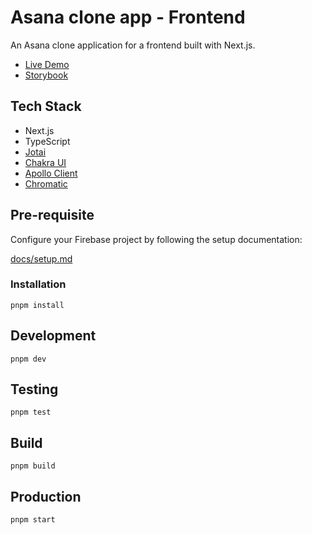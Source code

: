 # Asana clone app - Frontend
An Asana clone application for a frontend built with Next.js.

- [Live Demo](https://project-management-demo.manatoworks.me/)
- [Storybook](https://main--63894befbaf58840c037c246.chromatic.com)

## Tech Stack
- Next.js
- TypeScript
- [Jotai](https://jotai.org/)
- [Chakra UI](https://chakra-ui.com/)
- [Apollo Client](https://www.apollographql.com/docs/react/)
- [Chromatic](https://www.chromatic.com/)

## Pre-requisite
Configure your Firebase project by following the setup documentation:

[docs/setup.md](docs/setup.md)

### Installation

```
pnpm install
```

## Development

```
pnpm dev
```

## Testing

```
pnpm test
```

## Build
```
pnpm build
```

## Production

```
pnpm start
```


